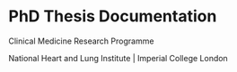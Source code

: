 # PhD Thesis Documentation

Clinical Medicine Research Programme

National Heart and Lung Institute | Imperial College London
